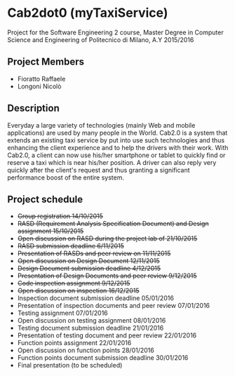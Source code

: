 # Cab2dot0 (myTaxiService)
Project for the Software Engineering 2 course, Master Degree in Computer Science and Engineering of Politecnico di Milano, A.Y 2015/2016 

## Project Members
* Fioratto Raffaele
* Longoni Nicolò

## Description
Everyday a large variety of technologies (mainly Web and mobile applications) are used by many people in the World.
Cab2.0 is a system that extends an existing taxi service by put into use such technologies and thus enhancing the client experience and to help the drivers with their work.
With Cab2.0, a client can now use his/her smartphone or tablet to quickly find or reserve a taxi which is near his/her position.
A driver can also reply very quickly after the client's request and thus granting a significant performance boost of the entire system.

## Project schedule
* ~~Group registration 14/10/2015~~
* ~~RASD (Requirement Analysis Specification Document) and Design assignment 15/10/2015~~
* ~~Open discussion on RASD during the project lab of 21/10/2015~~
* ~~RASD submission deadline 6/11/2015~~
* ~~Presentation of RASDs and peer review on 11/11/2015~~
* ~~Open discussion on Design Document 12/11/2015~~
* ~~Design Document submission deadline 4/12/2015~~
* ~~Presentation of Design Documents and peer review 9/12/2015~~
* ~~Code inspection assignment 9/12/2015~~
* ~~Open discussion on inspection 16/12/2015~~
* Inspection document submission deadline 05/01/2016
* Presentation of inspection documents and peer review 07/01/2016
* Testing assignment 07/01/2016
* Open discussion on testing assignment 08/01/2016
* Testing document submission deadline 21/01/2016
* Presentation of testing document and peer review 22/01/2016
* Function points assignment 22/01/2016
* Open discussion on function points 28/01/2016
* Function points document submission deadline 30/01/2016
* Final presentation (to be scheduled)
